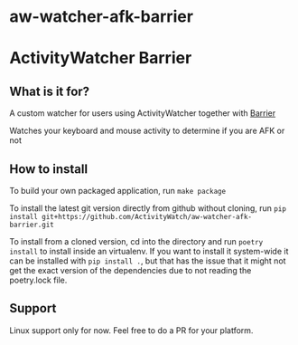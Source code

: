aw-watcher-afk-barrier
==============

# ActivityWatcher Barrier

## What is it for?
A custom watcher for users using ActivityWatcher together with [Barrier](https://github.com/debauchee/barrier)

Watches your keyboard and mouse activity to determine if you are AFK or not

## How to install
To build your own packaged application, run `make package`

To install the latest git version directly from github without cloning, run
`pip install git+https://github.com/ActivityWatch/aw-watcher-afk-barrier.git`

To install from a cloned version, cd into the directory and run
`poetry install` to install inside an virtualenv. If you want to install it
system-wide it can be installed with `pip install .`, but that has the issue
that it might not get the exact version of the dependencies due to not reading
the poetry.lock file.


## Support
Linux support only for now. Feel free to do a PR for your platform.
